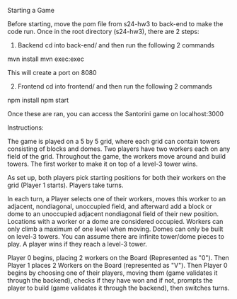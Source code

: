Starting a Game 


Before starting, move the pom file from s24-hw3 to back-end to make the code run. Once in the root directory (s24-hw3), there are 2 steps:

1. Backend
cd into back-end/ and then run the following 2 commands

mvn install
mvn exec:exec

This will create a port on 8080

2. Frontend
cd into frontend/ and then run the following 2 commands

npm install
npm start

Once these are ran, you can access the Santorini game on localhost:3000


Instructions:

The game is played on a 5 by 5 grid, where each grid can contain towers consisting of blocks and domes. Two players have two workers each on any field of the grid. Throughout the game, the workers move around and build towers. The first worker to make it on top of a level-3 tower wins.

As set up, both players pick starting positions for both their workers on the grid (Player 1 starts). Players take turns. 

In each turn, a Player selects one of their workers, moves this worker to an adjacent, nondiagonal, unoccupied field, and afterward add a block or dome to an unoccupied adjacent nondiagonal field of their new position. Locations with a worker or a dome are considered occupied. Workers can only climb a maximum of one level when moving. Domes can only be built on level-3 towers. You can assume there are infinite tower/dome pieces to play. A player wins if they reach a level-3 tower.

Player 0 begins, placing 2 workers on the Board (Represented as "0"). Then Player 1 places 2 Workers on the Board  (represented as "V"). Then Player 0 begins by choosing one of their players, moving them (game validates it through the backend), checks if they have won and if not, prompts the player to build (game validates it through the backend), then switches turns.